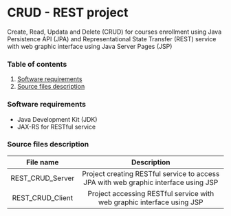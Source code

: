 # CRUD - REST project

Create, Read, Updata and Delete (CRUD) for courses enrollment using Java Persistence API (JPA) and  Representational State Transfer (REST) service with web graphic interface using Java Server Pages (JSP)

### Table of contents
1. [Software requirements](#software-requirements)
2. [Source files description](#source-files-description)

### Software requirements
- Java Development Kit (JDK)
- JAX-RS for RESTful service

### Source files description

| File name  | Description |
| :---: | :---: |
| REST_CRUD_Server  | Project creating RESTful service to access JPA with web graphic interface using JSP|
| REST_CRUD_Client  | Project accessing RESTful service with web graphic interface using JSP |
